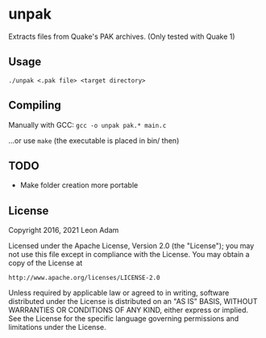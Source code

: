 unpak
================================
Extracts files from Quake's PAK archives. (Only tested with Quake 1)

Usage
-------------
`./unpak <.pak file> <target directory>`

Compiling
-------------
Manually with GCC: `gcc -o unpak pak.* main.c`

...or use `make` (the executable is placed in bin/ then)

TODO
-------------
* Make folder creation more portable

License
-------------
Copyright 2016, 2021 Leon Adam

Licensed under the Apache License, Version 2.0 (the "License");
you may not use this file except in compliance with the License.
You may obtain a copy of the License at

    http://www.apache.org/licenses/LICENSE-2.0

Unless required by applicable law or agreed to in writing, software
distributed under the License is distributed on an "AS IS" BASIS,
WITHOUT WARRANTIES OR CONDITIONS OF ANY KIND, either express or implied.
See the License for the specific language governing permissions and
limitations under the License.
